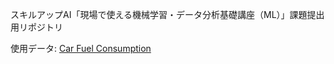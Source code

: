 スキルアップAI「現場で使える機械学習・データ分析基礎講座（ML）」課題提出用リポジトリ

使用データ:
[Car Fuel Consumption](https://www.kaggle.com/anderas/car-consume)